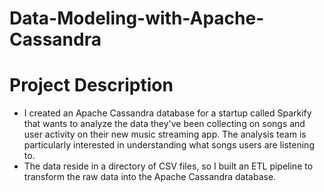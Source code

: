 # Data-Modeling-with-Apache-Cassandra

# Project Description
-	I created an Apache Cassandra database for a startup called Sparkify that wants to analyze the data they've been collecting on songs and user activity on their new   music streaming app. The analysis team is particularly interested in understanding what songs users are listening to. 
-	The data reside in a directory of CSV files, so I built an ETL pipeline to transform the raw data into the Apache Cassandra database.
